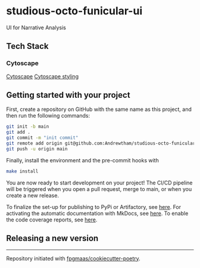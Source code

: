 # studious-octo-funicular-ui

UI for Narrative Analysis

## Tech Stack

### Cytoscape

[Cytoscape](https://github.com/vivien000/st-cytoscape)
[Cytoscape styling](https://raw.githubusercontent.com/cytoscape/cytoscape.js/eb80f7acdf5eb4845fc17377188e990ad08162fa/documentation/md/style.md)

## Getting started with your project

First, create a repository on GitHub with the same name as this project, and then run the following commands:

```bash
git init -b main
git add .
git commit -m "init commit"
git remote add origin git@github.com:Andrewtham/studious-octo-funicular-ui.git
git push -u origin main
```

Finally, install the environment and the pre-commit hooks with

```bash
make install
```

You are now ready to start development on your project!
The CI/CD pipeline will be triggered when you open a pull request, merge to main, or when you create a new release.

To finalize the set-up for publishing to PyPi or Artifactory, see [here](https://fpgmaas.github.io/cookiecutter-poetry/features/publishing/#set-up-for-pypi).
For activating the automatic documentation with MkDocs, see [here](https://fpgmaas.github.io/cookiecutter-poetry/features/mkdocs/#enabling-the-documentation-on-github).
To enable the code coverage reports, see [here](https://fpgmaas.github.io/cookiecutter-poetry/features/codecov/).

## Releasing a new version

---

Repository initiated with [fpgmaas/cookiecutter-poetry](https://github.com/fpgmaas/cookiecutter-poetry).
